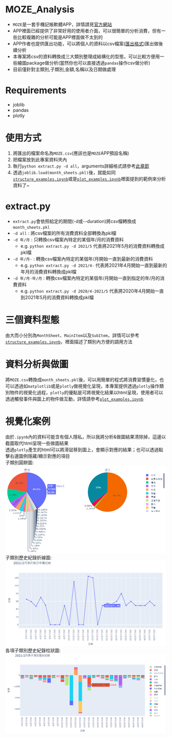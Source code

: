 # MOZE_Analysis
+ ```MOZE```是一套手機記帳軟體APP，詳情請見[官方網站](https://moze.app/)  
+ APP裡面已經提供了非常好用的使用者介面，可以很簡單的分析消費，但有一些比較複雜的分析可能是APP裡面做不太到的  
+ APP作者也提供匯出功能，可以將個人的資料以csv檔案([匯出格式](https://doc.moze.app/feature/import-export#export))匯出做後續分析  
+ 本專案將csv的資料轉換成三大類別整理成結構化的型態，可以比較方便用一些繪圖package做分析(當然你也可以直接透過```pandas```操作csv做分析)  
+ 目前僅針對主類別,子類別,金額,名稱以及日期做處理

# Requirements
+ joblib
+ pandas
+ plotly

# 使用方式
1. 將匯出的檔案命名為```MOZE.csv```(應該也是```MOZE```APP預設名稱)
2. 把檔案放到此專案資料夾內
3. 執行```python extract.py -d all```，arguments詳細格式請參考[此章節](https://github.com/Huang-Jim/MOZE_Analysis#extractpy)
4. 透過```joblib.load(month_sheets.pkl)```後，就能如同[```structure_examples.ipynb```](https://github.com/Huang-Jim/MOZE_Analysis/blob/main/structure_examples.ipynb)或是[```plot_examples.ipynb```](https://github.com/Huang-Jim/MOZE_Analysis/blob/main/plot_examples.ipynb)裡面提到的範例來分析資料了~

# extract.py
+ ```extract.py```會依照給定的期間(-d或--duration)將csv檔轉換成```month_sheets.pkl```
+ ```-d all``` : 將csv檔案的所有消費資料全部轉換為pkl檔
+ ```-d 年/月``` : 只轉換csv檔案內特定的某個年/月的消費資料
  + e.g. ```python extract.py -d 2021/5``` 代表將2021年5月的消費資料轉換成pkl檔
+ ```-d 年/月-``` : 轉換csv檔案內特定的某個年/月開始一直到最新的消費資料
  + e.g. ```python extract.py -d 2021/4-``` 代表將2021年4月開始一直到最新的年月的消費資料轉換成pkl檔
+ ```-d 年/月-年/月``` : 轉換csv檔案內特定的某個年/月開始一直到指定的年/月的消費資料
  + e.g. ```python extract.py -d 2020/4-2021/5``` 代表將2020年4月開始一直到2021年5月的消費資料轉換成pkl檔

# 三個資料型態
由大而小分別為```MonthSheet```、```MainItem```以及```SubItem```，詳情可以參考[```structure_examples.ipynb```](https://github.com/Huang-Jim/MOZE_Analysis/blob/main/structure_examples.ipynb)，裡面描述了類別內方便的調用方法

# 資料分析與做圖
將```MOZE.csv```轉換成```month_sheets.pkl```後，可以用簡單的程式將消費習慣量化，也可以透過如```matplotlib```或是```plotly```做視覺化呈現，本專案提供透過```plotly```操作類別物件的視覺化過程，```plotly```的優點是可將視覺化結果以html呈現，使用者可以透過觸發事件與圖上的物件做互動，詳情請參考[```plot_examples.ipynb```](https://github.com/Huang-Jim/MOZE_Analysis/blob/main/plot_examples.ipynb)

# 視覺化案例 
由於```.ipynb```內的資料可能含有個人隱私，所以我將分析&做圖結果清除掉，這邊以截圖取代html呈現一些做圖結果   
透過```plotly```產生的html可以將滑鼠移到圖上，會顯示對應的結果；也可以透過點擊右邊圖例隱藏/顯示對應的項目   
子類別圓餅圖:    
<img src="/fig_source/fig1.png" alt="子類別圓餅圖" width="500"/>   
子類別歷史紀錄折線圖:  
<img src="/fig_source/fig2.png" alt="子類別歷史紀錄圖" width="500"/>   
各項子類別歷史紀錄柱狀圖:   
<img src="/fig_source/fig3.png" alt="各項子類別歷史紀錄柱狀圖" width="500"/>   

